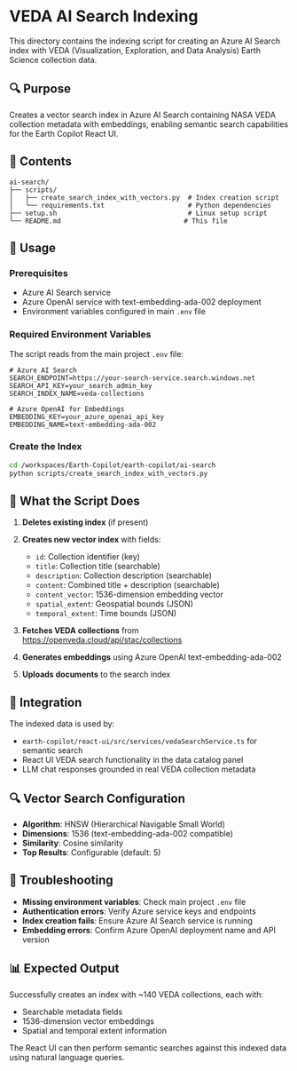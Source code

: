 # VEDA AI Search Indexing

This directory contains the indexing script for creating an Azure AI Search index with VEDA (Visualization, Exploration, and Data Analysis) Earth Science collection data.

## 🔍 Purpose

Creates a vector search index in Azure AI Search containing NASA VEDA collection metadata with embeddings, enabling semantic search capabilities for the Earth Copilot React UI.

## 📁 Contents

```
ai-search/
├── scripts/
│   ├── create_search_index_with_vectors.py  # Index creation script
│   └── requirements.txt                     # Python dependencies
├── setup.sh                                 # Linux setup script
└── README.md                               # This file
```

## 🚀 Usage

### Prerequisites

- Azure AI Search service
- Azure OpenAI service with text-embedding-ada-002 deployment
- Environment variables configured in main `.env` file

### Required Environment Variables

The script reads from the main project `.env` file:

```env
# Azure AI Search
SEARCH_ENDPOINT=https://your-search-service.search.windows.net
SEARCH_API_KEY=your_search_admin_key
SEARCH_INDEX_NAME=veda-collections

# Azure OpenAI for Embeddings
EMBEDDING_KEY=your_azure_openai_api_key
EMBEDDING_NAME=text-embedding-ada-002
```

### Create the Index

```bash
cd /workspaces/Earth-Copilot/earth-copilot/ai-search
python scripts/create_search_index_with_vectors.py
```

## 🔧 What the Script Does

1. **Deletes existing index** (if present)
2. **Creates new vector index** with fields:
   - `id`: Collection identifier (key)
   - `title`: Collection title (searchable)
   - `description`: Collection description (searchable)  
   - `content`: Combined title + description (searchable)
   - `content_vector`: 1536-dimension embedding vector
   - `spatial_extent`: Geospatial bounds (JSON)
   - `temporal_extent`: Time bounds (JSON)

3. **Fetches VEDA collections** from https://openveda.cloud/api/stac/collections
4. **Generates embeddings** using Azure OpenAI text-embedding-ada-002
5. **Uploads documents** to the search index

## 🎯 Integration

The indexed data is used by:
- `earth-copilot/react-ui/src/services/vedaSearchService.ts` for semantic search
- React UI VEDA search functionality in the data catalog panel
- LLM chat responses grounded in real VEDA collection metadata

## 🔍 Vector Search Configuration

- **Algorithm**: HNSW (Hierarchical Navigable Small World)
- **Dimensions**: 1536 (text-embedding-ada-002 compatible)
- **Similarity**: Cosine similarity
- **Top Results**: Configurable (default: 5)

## 🐛 Troubleshooting

- **Missing environment variables**: Check main project `.env` file
- **Authentication errors**: Verify Azure service keys and endpoints
- **Index creation fails**: Ensure Azure AI Search service is running
- **Embedding errors**: Confirm Azure OpenAI deployment name and API version

## 📊 Expected Output

Successfully creates an index with ~140 VEDA collections, each with:
- Searchable metadata fields
- 1536-dimension vector embeddings
- Spatial and temporal extent information

The React UI can then perform semantic searches against this indexed data using natural language queries.

